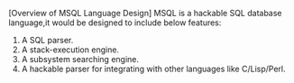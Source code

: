 
[Overview of MSQL Language Design]
MSQL is a hackable SQL database language,it would be designed to include below features:
1. A SQL parser.
2. A stack-execution engine.
3. A subsystem searching engine.
4. A hackable parser for integrating with other languages like C/Lisp/Perl.
